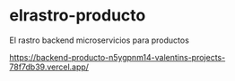 # elrastro-producto

El rastro backend microservicios para productos

https://backend-producto-n5ygpnm14-valentins-projects-78f7db39.vercel.app/
